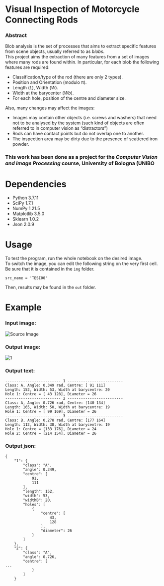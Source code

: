 # Visual Inspection of Motorcycle Connecting Rods
### Abstract
Blob analysis is the set of processes that aims to extract specific features from scene objects, usually referred to as *blobs*. 
\
This project aims the extraction of many features from a set of images where many rods are found within. In particular, for each blob the following features are required:

* Classification/type of the rod (there are only 2 types).
* Position and Orientation (modulo π).
* Length (*L*), Width (*W*).
* Width at the barycenter (*Wb*).
* For each hole, position of the centre and diameter size.

Also, many changes may affect the images:
* Images may contain other objects (i.e. screws and washers) that need not to be analysed by the system (such kind of objects are often referred to in computer vision as “distractors”)
* Rods can have contact points but do not overlap one to another.  
* The inspection area may be dirty due to the presence of scattered iron powder.

### This work has been done as a project for the *Computer Vision and Image Processing* course, University of Bologna (UNIBO


# Dependencies
* Python 3.7.11
* SciPy 1.7.1
* NumPy 1.21.5
* Matplotlib 3.5.0
* Sklearn 1.0.2
* Json 2.0.9

# Usage
To test the program, run the whole notebook on the desired image. \
To switch the image, you can edit the following string on the very first cell. 
Be sure that it is contained in the `img` folder.
``` 
src_name = 'TESI00'
```
Then, results may be found in the `out` folder.
# Example
### Input image:
![Source Image](https://i.imgur.com/HVmzU5l.png)

### Output image:
![1](https://i.imgur.com/UWVRQI4.png)  

### Output text:
```
------------------------- 1 -------------------------
Class: A, Angle: 0.349 rad, Centre: [ 91 111]
Length: 152, Width: 53, Width at barycentre: 20
Hole 1: Centre = [ 43 128], Diameter = 26
------------------------- 2 -------------------------
Class: A, Angle: 0.726 rad, Centre: [140 134]
Length: 165, Width: 50, Width at barycentre: 19
Hole 1: Centre = [ 99 169], Diameter = 26
------------------------- 3 -------------------------
Class: B, Angle: 0.278 rad, Centre: [177 164]
Length: 112, Width: 38, Width at barycentre: 19
Hole 1: Centre = [133 176], Diameter = 24
Hole 2: Centre = [214 154], Diameter = 26
```

### Output json:
```
{
    "1": {
        "class": "A",
        "angle": 0.349,
        "centre": [
            91,
            111
        ],
        "length": 152,
        "width": 53,
        "widthB": 20,
        "holes": [
            {
                "centre": [
                    43,
                    128
                ],
                "diameter": 26
            }
        ]
    },
    "2": {
        "class": "A",
        "angle": 0.726,
        "centre": [
...
            }
        ]
    }
```
